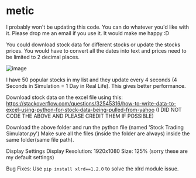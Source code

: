 # metic
I probably won't be updating this code. You can do whatever you'd like with it. Please drop me an email if you use it. It would make me happy :D

You could download stock data for different stocks or update the stocks prices. You would have to convert all the dates into text and prices need to be limited to 2 decimal places.

![image](https://user-images.githubusercontent.com/74499053/134215255-d8804994-3b99-4dfe-9e86-753b8a9c2759.png)

I have 50 popular stocks in my list and they update every 4 seconds (4 Seconds in Simulation = 1 Day in Real Life). This gives better performance.

Download stock data on the excel file using this:
https://stackoverflow.com/questions/32545316/how-to-write-data-to-excel-using-python-for-stock-data-being-pulled-from-yahoo
(I DID NOT CODE THE ABOVE AND PLEASE CREDIT THEM IF POSSIBLE)

Download the above folder and run the python file (named 'Stock Trading Simulator.py')
Make sure all the files (inside the folder are always) inside the same folder(same file path).

Display Settings
Display Resolution: 1920x1080
Size: 125%
(sorry these are my default settings)

Bug Fixes:
Use `pip install xlrd==1.2.0` to solve the xlrd module issue. 

